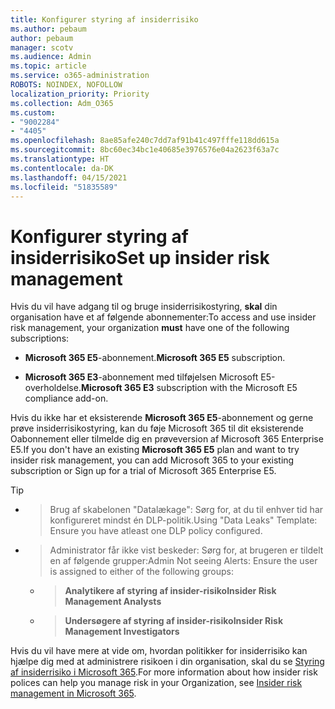 ```yaml
---
title: Konfigurer styring af insiderrisiko
ms.author: pebaum
author: pebaum
manager: scotv
ms.audience: Admin
ms.topic: article
ms.service: o365-administration
ROBOTS: NOINDEX, NOFOLLOW
localization_priority: Priority
ms.collection: Adm_O365
ms.custom:
- "9002284"
- "4405"
ms.openlocfilehash: 8ae85afe240c7dd7af91b41c497fffe118dd615a
ms.sourcegitcommit: 8bc60ec34bc1e40685e3976576e04a2623f63a7c
ms.translationtype: HT
ms.contentlocale: da-DK
ms.lasthandoff: 04/15/2021
ms.locfileid: "51835589"
---
```

# <a name="set-up-insider-risk-management"></a><span data-ttu-id="6e261-102">Konfigurer styring af insiderrisiko</span><span class="sxs-lookup"><span data-stu-id="6e261-102">Set up insider risk management</span></span>

<span data-ttu-id="6e261-103">Hvis du vil have adgang til og bruge insiderrisikostyring, **skal** din organisation have et af følgende abonnementer:</span><span class="sxs-lookup"><span data-stu-id="6e261-103">To access and use insider risk management, your organization **must** have one of the following subscriptions:</span></span>

- <span data-ttu-id="6e261-104">**Microsoft 365 E5**-abonnement.</span><span class="sxs-lookup"><span data-stu-id="6e261-104">**Microsoft 365 E5** subscription.</span></span>

- <span data-ttu-id="6e261-105">**Microsoft 365 E3**-abonnement med tilføjelsen Microsoft E5-overholdelse.</span><span class="sxs-lookup"><span data-stu-id="6e261-105">**Microsoft 365 E3** subscription with the Microsoft E5 compliance add-on.</span></span>

<span data-ttu-id="6e261-106">Hvis du ikke har et eksisterende **Microsoft 365 E5**-abonnement og gerne prøve insiderrisikostyring, kan du føje Microsoft 365 til dit eksisterende Oabonnement eller tilmelde dig en prøveversion af Microsoft 365 Enterprise E5.</span><span class="sxs-lookup"><span data-stu-id="6e261-106">If you don't have an existing **Microsoft 365 E5** plan and want to try insider risk management, you can add Microsoft 365 to your existing subscription or Sign up for a trial of Microsoft 365 Enterprise E5.</span></span>

> [!TIP]
- > <span data-ttu-id="6e261-108">Brug af skabelonen "Datalækage": Sørg for, at du til enhver tid har konfigureret mindst én DLP-politik.</span><span class="sxs-lookup"><span data-stu-id="6e261-108">Using "Data Leaks" Template: Ensure you have atleast one DLP policy configured.</span></span>
- > <span data-ttu-id="6e261-109">Administrator får ikke vist beskeder: Sørg for, at brugeren er tildelt en af følgende grupper:</span><span class="sxs-lookup"><span data-stu-id="6e261-109">Admin Not seeing Alerts: Ensure the user is assigned to either of the following groups:</span></span>
    - ><span data-ttu-id="6e261-110">**Analytikere af styring af insider-risiko**</span><span class="sxs-lookup"><span data-stu-id="6e261-110">**Insider Risk Management Analysts**</span></span>
    - ><span data-ttu-id="6e261-111">**Undersøgere af styring af insider-risiko**</span><span class="sxs-lookup"><span data-stu-id="6e261-111">**Insider Risk Management Investigators**</span></span>

<span data-ttu-id="6e261-112">Hvis du vil have mere at vide om, hvordan politikker for insiderrisiko kan hjælpe dig med at administrere risikoen i din organisation, skal du se [Styring af insiderrisiko i Microsoft 365](https://go.microsoft.com/fwlink/?linkid=2123907).</span><span class="sxs-lookup"><span data-stu-id="6e261-112">For more information about how insider risk polices can help you manage risk in your Organization, see [Insider risk management in Microsoft 365](https://go.microsoft.com/fwlink/?linkid=2123907).</span></span>
